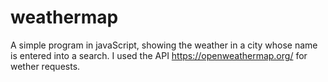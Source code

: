 # weathermap

A simple program in javaScript, showing the weather in a city whose name is entered into a search. I used the API https://openweathermap.org/ for wether requests.
